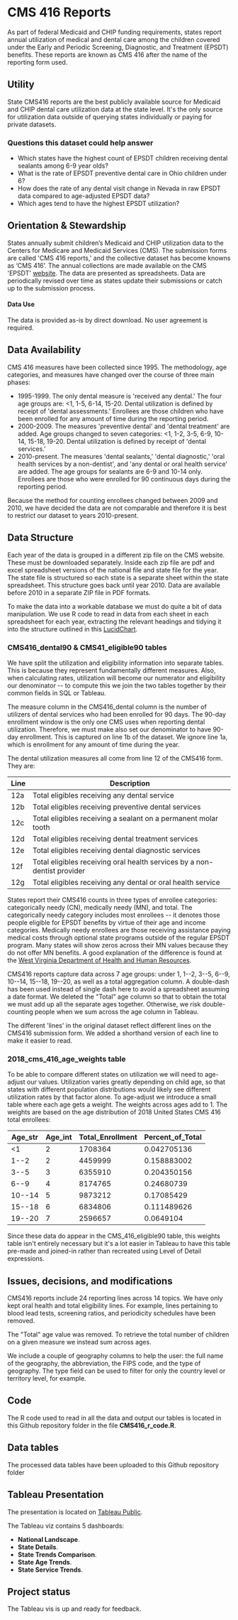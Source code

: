 # CMS 416 Reports

As part of federal Medicaid and CHIP funding requirements, states report annual utilization of medical and dental care among the children covered under the Early and Periodic Screening, Diagnostic, and Treatment (EPSDT) benefits. These reports are known as CMS 416 after the name of the reporting form used.

## Utility

State CMS416 reports are the best publicly available source for Medicaid and CHIP dental care utilization data at the state level. It's the only source for utilization data outside of querying states individually or paying for private datasets.

### Questions this dataset could help answer

* Which states have the highest count of EPSDT children receiving dental sealants among 6-9 year olds?
* What is the rate of EPSDT preventive dental care in Ohio children under 6?
* How does the rate of any dental visit change in Nevada in raw EPSDT data compared to age-adjusted EPSDT data?
* Which ages tend to have the highest EPSDT utilization?

## Orientation & Stewardship  

States annually submit children’s Medicaid and CHIP utilization data to the Centers for Medicare and Medicaid Services (CMS). The submission forms are called 'CMS 416 reports,' and the collective dataset has become knowns as ‘CMS 416’. The annual collections are made available on the CMS 'EPSDT' [website](https://www.medicaid.gov/medicaid/benefits/early-and-periodic-screening-diagnostic-and-treatment/index.html). The data are presented as spreadsheets. Data are periodically revised over time as states update their submissions or catch up to the submission process.  

#### Data Use

The data is provided as-is by direct download. No user agreement is required.

## Data Availability

CMS 416 measures have been collected since 1995. The methodology, age categories, and measures have changed over the course of three main phases: 
* 1995-1999. The only dental measure is 'received any dental.' The four age groups are: <1, 1-5, 6-14, 15-20. Dental utilization is defined by receipt of 'dental assessments.' Enrollees are those children who have been enrolled for any amount of time during the reporting period.
* 2000-2009. The measures 'preventive dental' and 'dental treatment' are added. Age groups changed to seven categories: <1, 1-2, 3-5, 6-9, 10-14, 15-18, 19-20. Dental utilization is defined by receipt of 'dental services.' 
* 2010-present. The measures 'dental sealants,' 'dental diagnostic,' 'oral health services by a non-dentist', and 'any dental or oral health service' are added. The age groups for sealants are 6-9 and 10-14 only. Enrollees are those who were enrolled for 90 continuous days during the reporting period.

Because the method for counting enrollees changed between 2009 and 2010, we have decided the data are not comparable and therefore it is best to restrict our dataset to years 2010-present.

## Data Structure

Each year of the data is grouped in a different zip file on the CMS website. These must be downloaded separately. Inside each zip file are pdf and excel spreadsheet versions of the national file and state file for the year. The state file is structured so each state is a separate sheet within the state spreadsheet. This structure goes back until year 2010. Data are available before 2010 in a separate ZIP file in PDF formats.

To make the data into a workable database we must do quite a bit of data manipulation. We use R code to read in data from each sheet in each spreadsheet for each year, extracting the relevant headings and tidying it into the structure outlined in this [LucidChart](https://app.lucidchart.com/invitations/accept/4dbb90e5-3649-4baa-a42f-29088772b47e). 

### CMS416_dental90 & CMS41_eligible90 tables

We have split the utilization and eligibility information into separate tables. This is because they represent fundamentally different measures. Also, when calculating rates, utilization will become our numerator and eligibility our denominator -- to compute this we join the two tables together by their common fields in SQL or Tableau.

The measure column in the CMS416_dental column is the number of utilizers of dental services who had been enrolled for 90 days. The 90-day enrollment window is the only one CMS uses when reporting dental utilization. Therefore, we must make also set our denominator to have 90-day enrollment. This is captured on line 1b of the dataset. We ignore line 1a, which is enrollment for any amount of time during the year. 

The dental utilization measures all come from line 12 of the CMS416 form. They are:

|Line | Description |
| ---| ---|
| 12a | Total eligibles receiving any dental service |
| 12b | Total eligibles receiving preventive dental services |
| 12c | Total eligibles receiving a sealant on a permanent molar tooth |
| 12d | Total eligibles receiving dental treatment services | 
| 12e | Total eligibles receiving dental diagnostic services | 
| 12f | Total eligibles receiving oral health services by a non-dentist provider |
| 12g | Total eligibles receiving any dental or oral health service |

States report their CMS416 counts in three types of enrollee categories: categorically needy (CN), medically needy (MN), and total. The categorically needy category includes most enrollees -- it denotes those people eligible for EPSDT benefits by virtue of their age and income categories. Medically needy enrollees are those receiving assistance paying medical costs through optional state programs outside of the regular EPSDT program. Many states will show zeros across their MN values because they do not offer MN benefits. A good explanation of the difference is found at the [West Virginia Department of Health and Human Resources](https://www.wvdhhr.org/bcf/policy/imm/new_manual/immanual/manual_pdf_files/chapter_16/ch16_4%20.pdf). 

CMS416 reports capture data across 7 age groups: under 1, 1--2, 3--5, 6--9, 10--14, 15--18, 19--20, as well as a total aggregation column. A double-dash has been used instead of single dash here to avoid a spreadsheet assuming a date format. We deleted the "Total" age column so that to obtain the total we must add up all the separate ages together. Otherwise, we risk double-counting people when we sum across the age column in Tableau. 

The different 'lines' in the original dataset reflect different lines on the CMS416 submission form. We added a shorthand version of each line to make it easier to read.

### 2018_cms_416_age_weights table

To be able to compare different states on utilization we will need to age-adjust our values. Utilization varies greatly depending on child age, so that states with different population distributions would likely see different utilization rates by that factor alone. To age-adjust we introduce a small table where each age gets a weight. The weights across ages add to 1. The weights are based on the age distribution of 2018 United States CMS 416 total enrollees:

| Age_str | Age_int | Total_Enrollment | Percent_of_Total |
| ---| --- | --- | --- |
| <1 | 2 | 1708364 | 0.042705136 |
| 1--2 | 2 | 4459999 | 0.158883002 |
| 3--5 | 3 | 6355910 | 0.204350156 |
| 6--9 | 4 | 8174765 | 0.24680739 |
| 10--14 | 5 | 9873212 | 0.17085429 |
| 15--18 | 6 | 6834806 | 0.111489626 |
| 19--20 | 7 | 2596657 | 0.0649104 |

Since these data do appear in the CMS_416_eligible90 table, this weights table isn't entirely necessary but it's a lot easier in Tableau to have this table pre-made and joined-in rather than recreated using Level of Detail expressions.

## Issues, decisions, and modifications
CMS416 reports include 24 reporting lines across 14 topics. We have only kept oral health and total eligibility lines. For example, lines pertaining to blood lead tests, screening ratios, and periodicity schedules have been removed.

The "Total" age value was removed. To retrieve the total number of children on a given measure we instead sum across ages.

We include a couple of geography columns to help the user: the full name of the geography, the abbreviation, the FIPS code, and the type of geography. The type field can be used to filter for only the country level or territory level, for example. 

## Code
The R code used to read in all the data and output our tables is located in this Github repository folder in the file **CMS416_r_code.R**.

## Data tables
The processed data tables have been uploaded to this Github repository folder

## Tableau Presentation

The presentation is located on [Tableau Public](https://public.tableau.com/profile/association.of.state.territorial.dental.directors#!/vizhome/CMS416OralHealthReport/Orientation).

The Tableau viz contains 5 dashboards:
* **National Landscape**. 
* **State Details**. 
* **State Trends Comparison**.
* **State Age Trends**. 
* **State Service Trends**. 

## Project status

The Tableau vis is up and ready for feedback.
